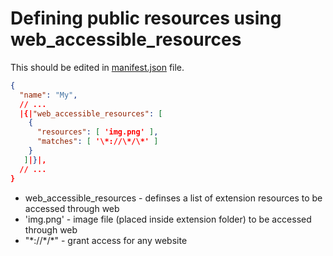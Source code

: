 # Defining public resources using web_accessible_resources

This should be edited in [manifest.json](https://developer.chrome.com/docs/extensions/mv3/manifest/) file.

```json
{
  "name": "My",
  // ...
  |{|"web_accessible_resources": [
    {
      "resources": [ 'img.png' ],
      "matches": [ '\*://\*/\*' ]
    }
   ]|}|,
  // ...
}
```

- web_accessible_resources - definses a list of extension resources to be accessed through web
- 'img.png' - image file (placed inside extension folder) to be accessed through web
- "\*://\*/\*" - grant access for any website
